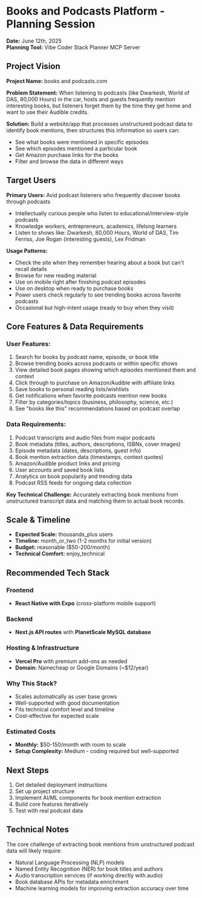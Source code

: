# Books and Podcasts Platform - Planning Session

**Date:** June 12th, 2025  
**Planning Tool:** Vibe Coder Stack Planner MCP Server

## Project Vision

**Project Name:** books and podcasts.com

**Problem Statement:**
When listening to podcasts (like Dwarkesh, World of DAS, 80,000 Hours) in the car, hosts and guests frequently mention interesting books, but listeners forget them by the time they get home and want to use their Audible credits.

**Solution:**
Build a website/app that processes unstructured podcast data to identify book mentions, then structures this information so users can:
- See what books were mentioned in specific episodes
- See which episodes mentioned a particular book  
- Get Amazon purchase links for the books
- Filter and browse the data in different ways

## Target Users

**Primary Users:** Avid podcast listeners who frequently discover books through podcasts
- Intellectually curious people who listen to educational/interview-style podcasts
- Knowledge workers, entrepreneurs, academics, lifelong learners
- Listen to shows like: Dwarkesh, 80,000 Hours, World of DAS, Tim Ferriss, Joe Rogan (interesting guests), Lex Fridman

**Usage Patterns:**
- Check the site when they remember hearing about a book but can't recall details
- Browse for new reading material
- Use on mobile right after finishing podcast episodes
- Use on desktop when ready to purchase books
- Power users check regularly to see trending books across favorite podcasts
- Occasional but high-intent usage (ready to buy when they visit)

## Core Features & Data Requirements

### User Features:
1. Search for books by podcast name, episode, or book title
2. Browse trending books across podcasts or within specific shows
3. View detailed book pages showing which episodes mentioned them and context
4. Click through to purchase on Amazon/Audible with affiliate links
5. Save books to personal reading lists/wishlists
6. Get notifications when favorite podcasts mention new books
7. Filter by categories/topics (business, philosophy, science, etc.)
8. See "books like this" recommendations based on podcast overlap

### Data Requirements:
1. Podcast transcripts and audio files from major podcasts
2. Book metadata (titles, authors, descriptions, ISBNs, cover images)
3. Episode metadata (dates, descriptions, guest info)
4. Book mention extraction data (timestamps, context quotes)
5. Amazon/Audible product links and pricing
6. User accounts and saved book lists
7. Analytics on book popularity and trending data
8. Podcast RSS feeds for ongoing data collection

**Key Technical Challenge:** Accurately extracting book mentions from unstructured transcript data and matching them to actual book records.

## Scale & Timeline

- **Expected Scale:** thousands_plus users
- **Timeline:** month_or_two (1-2 months for initial version)
- **Budget:** reasonable ($50-200/month)
- **Technical Comfort:** enjoy_technical

## Recommended Tech Stack

### Frontend
- **React Native with Expo** (cross-platform mobile support)

### Backend  
- **Next.js API routes** with **PlanetScale MySQL database**

### Hosting & Infrastructure
- **Vercel Pro** with premium add-ons as needed
- **Domain:** Namecheap or Google Domains (~$12/year)

### Why This Stack?
- Scales automatically as user base grows
- Well-supported with good documentation
- Fits technical comfort level and timeline
- Cost-effective for expected scale

### Estimated Costs
- **Monthly:** $50-150/month with room to scale
- **Setup Complexity:** Medium - coding required but well-supported

## Next Steps

1. Get detailed deployment instructions
2. Set up project structure  
3. Implement AI/ML components for book mention extraction
4. Build core features iteratively
5. Test with real podcast data

## Technical Notes

The core challenge of extracting book mentions from unstructured podcast data will likely require:
- Natural Language Processing (NLP) models
- Named Entity Recognition (NER) for book titles and authors
- Audio transcription services (if working directly with audio)
- Book database APIs for metadata enrichment
- Machine learning models for improving extraction accuracy over time